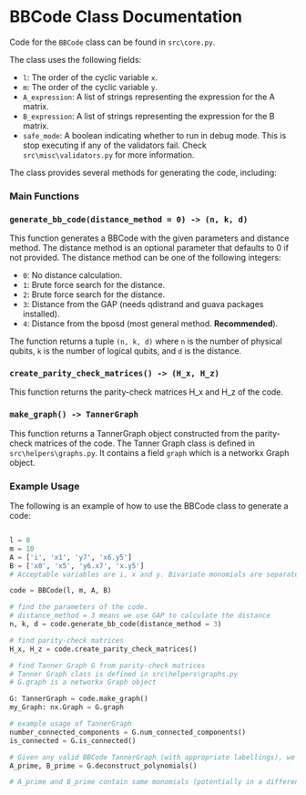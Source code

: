 
# BBCode Class Documentation

Code for the `BBCode` class can be found in `src\core.py`.

The class uses the following fields:

*   `l`: The order of the cyclic variable `x`.
*   `m`: The order of the cyclic variable `y`.
*   `A_expression`: A list of strings representing the expression for the A matrix.
*   `B_expression`: A list of strings representing the expression for the B matrix.
*   `safe_mode`: A boolean indicating whether to run in debug mode. This is stop executing if any of the validators fail. Check `src\misc\validators.py` for more information.



The class provides several methods for generating the code, including:

### Main Functions

### `generate_bb_code(distance_method = 0) -> (n, k, d)`

This function generates a BBCode with the given parameters and distance method. The distance method is an optional parameter that defaults to 0 if not provided. The distance method can be one of the following integers:

*   `0`: No distance calculation.
*   `1`: Brute force search for the distance.
*   `2`: Brute force search for the distance.
*   `3`: Distance from the GAP (needs qdistrand and guava packages installed).
*   `4`: Distance from the bposd (most general method. **Recommended**).

The function returns a tuple `(n, k, d)` where `n` is the number of physical qubits, `k` is the number of logical qubits, and `d` is the distance.


### `create_parity_check_matrices() -> (H_x, H_z)`

This function returns the parity-check matrices H_x and H_z of the code. 


### `make_graph() -> TannerGraph`

This function returns a TannerGraph object constructed from the parity-check matrices of the code. The Tanner Graph class is defined in `src\helpers\graphs.py`. It contains a field `graph` which is a networkx Graph object.


### Example Usage

The following is an example of how to use the BBCode class to generate a code:

```python

l = 8
m = 10
A = ['i', 'x1', 'y7', 'x6.y5']
B = ['x0', 'x5', 'y6.x7', 'x.y5']
# Acceptable variables are i, x and y. Bivariate monomials are separated by a period '.'

code = BBCode(l, m, A, B)

# find the parameters of the code. 
# distance_method = 3 means we use GAP to calculate the distance
n, k, d = code.generate_bb_code(distance_method = 3)

# find parity-check matrices
H_x, H_z = code.create_parity_check_matrices()

# find Tanner Graph G from parity-check matrices
# Tanner Graph class is defined in src\helpers\graphs.py
# G.graph is a networkx Graph object

G: TannerGraph = code.make_graph()
my_Graph: nx.Graph = G.graph

# example usage of TannerGraph
number_connected_components = G.num_connected_components()
is_connected = G.is_connected()

# Given any valid BBCode TannerGraph (with appropriate labellings), we can fin the polynomials used to generate the code
A_prime, B_prime = G.deconstruct_polynomials()

# A_prime and B_prime contain same monomials (potentially in a different order) as in A and B

```







